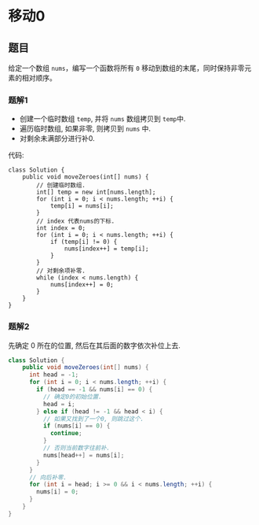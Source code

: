 # 移动0
  
  
## 题目
  
给定一个数组 ```nums```，编写一个函数将所有 ```0``` 移动到数组的末尾，同时保持非零元素的相对顺序。  
  
### 题解1
  
* 创建一个临时数组 ```temp```, 并将 ```nums``` 数组拷贝到 ```temp```中.
* 遍历临时数组, 如果非零, 则拷贝到 ```nums``` 中.
* 对剩余未满部分进行补0.
  
代码: 
  
```
class Solution {
    public void moveZeroes(int[] nums) {
		// 创建临时数组.
        int[] temp = new int[nums.length];
        for (int i = 0; i < nums.length; ++i) {
            temp[i] = nums[i];
        }
		// index 代表nums的下标.
        int index = 0;
        for (int i = 0; i < nums.length; ++i) {
            if (temp[i] != 0) {
                nums[index++] = temp[i];
            }
        }
		// 对剩余项补零.
        while (index < nums.length) {
            nums[index++] = 0;
        }
    }
}
```

### 题解2

先确定 0 所在的位置, 然后在其后面的数字依次补位上去.

``` java
class Solution {
    public void moveZeroes(int[] nums) {
      int head = -1;
      for (int i = 0; i < nums.length; ++i) {
        if (head == -1 && nums[i] == 0) {
          // 确定0的初始位置.
          head = i;
        } else if (head != -1 && head < i) {
          // 如果又找到了一个0, 则跳过这个.
          if (nums[i] == 0) {
            continue;
          }
          // 否则当前数字往前补.
          nums[head++] = nums[i];
        }
      }
      // 向后补零.
      for (int i = head; i >= 0 && i < nums.length; ++i) {
        nums[i] = 0;
      }
    }
}
```